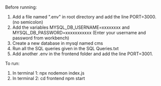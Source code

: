 Before running:
1. Add a file named ".env" in root directory and add the line PORT=3000. (no semicolon)
2. Add the variables MYSQL_DB_USERNAME=xxxxxxxx and MYSQL_DB_PASSWORD=xxxxxxxxxxx (Enter your username and password from workbench)
3. Create a new database in mysql named cms
4. Run all the SQL queries given in the SQL Queries.txt
5. Add another .env in the frontend folder and add the line PORT=3001.


To run:
1. In terminal 1: npx nodemon index.js
2. In terminal 2: cd frontend
                  npm start